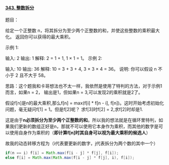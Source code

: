 #### [343. 整数拆分](https://leetcode-cn.com/problems/integer-break/)

题目：

给定一个正整数 n，将其拆分为至少两个正整数的和，并使这些整数的乘积最大化。 返回你可以获得的最大乘积。

示例 1:

输入: 2
输出: 1
解释: 2 = 1 + 1, 1 × 1 = 1。
示例 2:

输入: 10
输出: 36
解释: 10 = 3 + 3 + 4, 3 × 3 × 4 = 36。
说明: 你可以假设 n 不小于 2 且不大于 58。



思路：这个题我和卡哥想法也不太一样，我依然是使用了特判的方法，对于示例1而言，如果n = 2， 输出是1，但如果n = 3,可以发现2的乘积就是2了。

假设f[n]是n的最大乘积,那么f[n] = max(f[i] * f[n - i], f[n])。这时开始考虑初始化问题，毫无疑问f[1] = 1。但是f[2]呢？ 求f[3]时f[2] = 2,求f[2]时却是1.

这是由于**n必须拆分为至少两个正整数的和**。所以我的想法就是在循环里特判，如果我们更新的数组正好是n，那就不可以使用它本身作为乘积，而其他的数字是可以使用自身作为乘积的（**即计算f[n]时其自身可以视为最大乘积的候选人**）

故我的动态转移方程为（i代表要更新的数字，j代表拆分为两个数的其中一个）

```java
if(n == i) f[i] = Math.max(f[i - j] * f[j], f[i]);
else f[i] = Math.max(Math.max(f[i - j] * f[j], i), f[i]);
```

